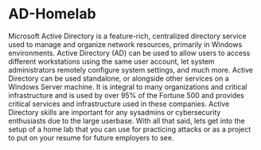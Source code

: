 # AD-Homelab
Microsoft Active Directory is a feature-rich, centralized directory service used to manage and organize network resources, primarily in Windows environments. Active Directory (AD) can be used to allow users to access different workstations using the same user account, let system administrators remotely configure system settings, and much more. Active Directory can be used standalone, or alongside other services on a Windows Server machine. It is integral to many organizations and critical infrastructure and is used by over 95% of the Fortune 500 and provides critical services and infrastructure used in these companies. Active Directory skills are important for any sysadmins or cybersecurity enthusiasts due to the large userbase. With all that said, lets get into the setup of a home lab that you can use for practicing attacks or as a project to put on your resume for future employers to see.

